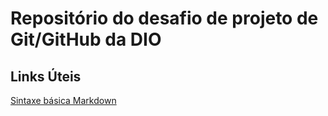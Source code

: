 # Repositório do desafio de projeto de Git/GitHub da DIO 

## Links Úteis
[Sintaxe básica Markdown](https://www.markdownguide.org/basic-syntax/)
